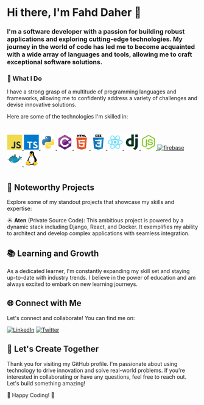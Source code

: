 <h1>Hi there, I'm Fahd Daher 👋</h1>
     
<h3>I'm a software developer with a passion for building robust applications and exploring cutting-edge technologies. My journey in the world of code has led me to become acquainted with a wide array of languages and tools, allowing me to craft exceptional software solutions.</h3>
 
<h3 align="left">🚀 What I Do</h3>

I have a strong grasp of a multitude of programming languages and frameworks, allowing me to confidently address a variety of challenges and devise innovative solutions.

Here are some of the technologies I'm skilled in:

<p style="padding-top: 25px; padding-bottom: 10px;"  align="left"> 
  <a href="https://developer.mozilla.org/en-US/docs/Web/JavaScript" target="_blank">
    <img src="https://raw.githubusercontent.com/devicons/devicon/master/icons/javascript/javascript-original.svg"
      alt="javascript" width="40" height="40" />
  </a>
  <a href="https://www.typescriptlang.org/" target="_blank">
    <img src="https://raw.githubusercontent.com/devicons/devicon/master/icons/typescript/typescript-original.svg"
      alt="typescript" width="40" height="40" />
  </a>
  <a href="https://www.python.org" target="_blank">
    <img src="https://raw.githubusercontent.com/devicons/devicon/master/icons/python/python-original.svg" alt="python"
      width="40" height="40" />
  </a>
  <a href="https://www.w3schools.com/cs/" target="_blank">
    <img src="https://raw.githubusercontent.com/devicons/devicon/master/icons/csharp/csharp-original.svg" alt="csharp"
      width="40" height="40" />
  </a>
  <a href="https://www.w3.org/html/" target="_blank">
    <img src="https://raw.githubusercontent.com/devicons/devicon/master/icons/html5/html5-original-wordmark.svg"
      alt="html5" width="40" height="40" />
  </a>
  <a href="https://www.w3.org/css/" target="_blank">
    <img src="https://raw.githubusercontent.com/devicons/devicon/master/icons/css3/css3-original-wordmark.svg"
      alt="css3" width="40" height="40" />
  </a>
  <a href="https://reactjs.com/" target="_blank">
    <img src="https://raw.githubusercontent.com/devicons/devicon/master/icons/react/react-original.svg" alt="react"
      width="40" height="40" />
  </a>
  <a href="https://www.djangoproject.com/" target="_blank">
    <img src="https://raw.githubusercontent.com/devicons/devicon/master/icons/django/django-plain.svg" alt="django"   
      width="40" height="40" />
  </a>   
  <a href="https://nodejs.org" target="_blank">
    <img src="https://raw.githubusercontent.com/devicons/devicon/master/icons/nodejs/nodejs-original.svg" alt="nodejs"
      width="40" height="40" />
  </a>
  <a href="https://firebase.google.com/" target="_blank">
    <img src="https://www.vectorlogo.zone/logos/firebase/firebase-icon.svg" alt="firebase" width="40" height="40" />
  </a>

  <a href="https://www.docker.com/" target="_blank">
    <img src="https://raw.githubusercontent.com/devicons/devicon/master/icons/docker/docker-original.svg" alt="docker"
      width="40" height="40" />
  </a>

  <a href="https://www.linux.org/" target="_blank">
    <img src="https://raw.githubusercontent.com/devicons/devicon/master/icons/linux/linux-original.svg" alt="linux"
      width="40" height="40" />
  </a>
</p>

## 💼 Noteworthy Projects

Explore some of my standout projects that showcase my skills and expertise:

☀️ **Aten** (Private Source Code): This ambitious project is powered by a dynamic stack including Django, React, and Docker. It exemplifies my ability to architect and develop complex applications with seamless integration.

## 📚 Learning and Growth

As a dedicated learner, I'm constantly expanding my skill set and staying up-to-date with industry trends. I believe in the power of education and am always excited to embark on new learning journeys.

## 🌐 Connect with Me

Let's connect and collaborate! You can find me on:

[![LinkedIn](https://img.shields.io/badge/-LinkedIn-0077B5?logo=LinkedIn&logoWidth=20&logoColor=white&style=flat-square)](https://no.linkedin.com/in/fahddaher995)
[![Twitter](https://img.shields.io/badge/-Twitter-1DA1F2?logo=twitter&logoWidth=20&logoColor=white&style=flat-square)](https://twitter.com/fahddaher)

## 🎉 Let's Create Together

Thank you for visiting my GitHub profile. I'm passionate about using technology to drive innovation and solve real-world problems. If you're interested in collaborating or have any questions, feel free to reach out. Let's build something amazing!

🚀 Happy Coding! 🚀
